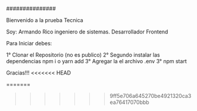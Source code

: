 ###############


Bienvenido a la prueba Tecnica 

Soy: Armando Rico 
ingeniero de sistemas. Desarrollador Frontend

Para Iniciar debes:

1° Clonar el Repositorio (no es publico)
2° Segundo instalar las dependencias npm i o yarn add
3° Agregar la el archivo .env
3° npm start 


Gracias!!!
<<<<<<< HEAD

=======
>>>>>>> 9ff5e706a645270be4921320ca3ea76417070bbb
